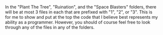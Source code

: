 In the "Plant The Tree", "Ruination", and the "Space Blasters" folders, there will be at most 3 files in each that are prefixed with "1", "2", or "3".
This is for me to show and put at the top the code that I believe best represents my ability as a programmer.
However, you should of course feel free to look through any of the files in any of the folders.
